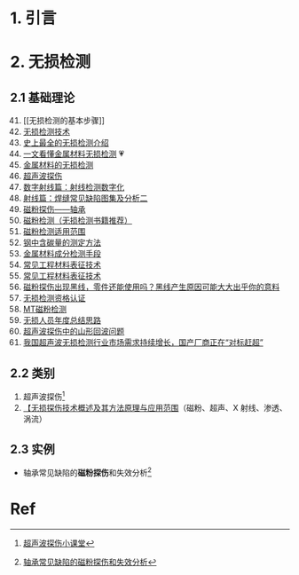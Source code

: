 # 1. 引言 


# 2. 无损检测 
## 2.1 基础理论 
41. [[无损检测的基本步骤]]
42. [无损检测技术](https://mp.weixin.qq.com/s/t44jFYUWZlQynsPjh07l0Q)
43. [史上最全的无损检测介绍](https://mp.weixin.qq.com/s/hucafc5aQyAQVV1sHLpoNw)
44. [一文看懂金属材料无损检测](https://mp.weixin.qq.com/s/INygAWUbxkUxa7Z7gtM8FA) 💗
45. [金属材料的无损检测](https://mp.weixin.qq.com/s/EeC1q2lf9I6eLs4_oYMmJw)
46. [超声波探伤](https://mp.weixin.qq.com/s/b8mL2QO2IKjlc1SLo-hSIA)
47. [数字射线篇：射线检测数字化](https://mp.weixin.qq.com/s/es9A7OQapqlRpq8PKYSHzg)
48. [射线篇：焊缝常见缺陷图集及分析二](https://mp.weixin.qq.com/s/uut1-Bwf6BqM8Mxp3MS4OQ)
49. [磁粉探伤——轴承](https://mp.weixin.qq.com/s/rWQM1M5Oj2SsxtWDbrft_Q)
50. [磁粉检测（无损检测书籍推荐）](https://mp.weixin.qq.com/s/JbncSLQhXwVRZAH_X0_GKw)
51. [磁粉检测适用范围](https://mp.weixin.qq.com/s/-rv66k1OzNq1y4FbDtRcLQ)
52. [钢中含碳量的测定方法](https://mp.weixin.qq.com/s/FOZlJ4qRzo220FntnD7c2A)
53. [金属材料成分检测手段](https://mp.weixin.qq.com/s/WADflUd7n8oUQh2stnJ-wg)
54. [常见工程材料表征技术](https://mp.weixin.qq.com/s/p4y3vrkIne2J6VJByM9hnw)
55. [常见工程材料表征技术](https://mp.weixin.qq.com/s/H3BD4210oS8lTcqlbmqi6A)
56. [磁粉探伤出现黑线，零件还能使用吗？黑线产生原因可能大大出乎你的意料](https://mp.weixin.qq.com/s/CZ8U_A6iHQe1XGzPe9Sr9A)
57. [无损检测资格认证](https://mp.weixin.qq.com/s/qtl_IhCtRSOUb0BLkBQcIw)
58. [MT磁粉检测](https://mp.weixin.qq.com/s/h6XsAN2L_iOeUTuKQqwEAQ)
59. [无损人员年度总结思路](https://mp.weixin.qq.com/s/fmuNAT5w6jXdUIM-cUc5dg)
60. [超声波探伤中的山形回波问题](https://mp.weixin.qq.com/s/uL9XGKNJNSFSuuPkR7lBlg)
61. [我国超声波无损检测行业市场需求持续增长，国产厂商正在“对标赶超”](https://mp.weixin.qq.com/s/5VJ9vmBONS8W_YFfkahJ3w)

## 2.2 类别 
1. 超声波探伤[^1]
2. [【无损探伤技术概述及其方法原理与应用范围](https://mp.weixin.qq.com/s/pspasaNORB_dRZYX1XHm_Q)（磁粉、超声、X 射线、渗透、涡流）

## 2.3 实例
- 轴承常见缺陷的**磁粉探伤**和失效分析[^2]

# Ref 

[^1]: [超声波探伤小课堂](https://mp.weixin.qq.com/s/ahEAeJ811CJ99eglTjVriA)

[^2]: [轴承常见缺陷的磁粉探伤和失效分析](https://mp.weixin.qq.com/s/rWQM1M5Oj2SsxtWDbrft_Q)
